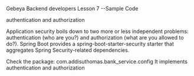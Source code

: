 Gebeya Backend developers Lesson 7 --Sample Code

authentication and authorization 

Application security boils down to two more or less independent problems: authentication (who are you?) and authorization (what are you allowed to do?).
Spring Boot provides a spring-boot-starter-security starter that aggregates Spring Security-related dependencies.

Check the package: com.addisuthomas.bank_service.config 
It implements authentication and authorization 
